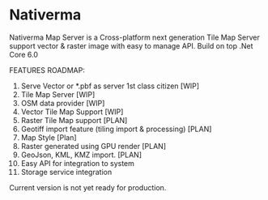 # Nativerma
Nativerma Map Server
is a Cross-platform next generation Tile Map Server support vector &amp; raster image 
with easy to manage API.
Build on top .Net Core 6.0

FEATURES ROADMAP:
1. Serve Vector or *.pbf as server 1st class citizen [WIP] 
2. Tile Map Server [WIP]
3. OSM data provider [WIP]
3. Vector Tile Map Support [WIP]
4. Raster Tile Map support [PLAN] 
5. Geotiff import feature (tiling import & processing) [PLAN]
6. Map Style [Plan]
7. Raster generated using GPU render [PLAN]
8. GeoJson, KML, KMZ import. [PLAN]
9. Easy API for integration to system
10. Storage service integration

Current version is not yet ready for production.
